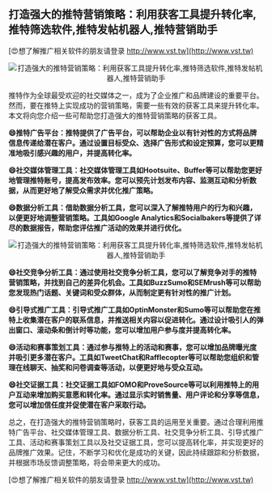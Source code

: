 ## **打造强大的推特营销策略：利用获客工具提升转化率,推特筛选软件,推特发帖机器人,推特营销助手**

[😍想了解推广相关软件的朋友请登录 http://www.vst.tw](http://www.vst.tw)

 <center><img src="https://vst.tw/MP4/tuiguang/png/3.png" alt="打造强大的推特营销策略：利用获客工具提升转化率,推特筛选软件,推特发帖机器人,推特营销助手"></center>

推特作为全球最受欢迎的社交媒体之一，成为了企业推广和品牌建设的重要平台。然而，要在推特上实现成功的营销策略，需要一些有效的获客工具来提升转化率。本文将向您介绍一些可帮助您打造强大的推特营销策略的获客工具。

**😄推特广告平台：推特提供了广告平台，可以帮助企业以有针对性的方式将品牌信息传递给潜在客户。通过设置目标受众、选择广告形式和设定预算，您可以更精准地吸引感兴趣的用户，并提高转化率。**

**😄社交媒体管理工具：社交媒体管理工具如Hootsuite、Buffer等可以帮助您更好地管理推特账号，提高发布效率。您可以预先计划发布内容、监测互动和分析数据，从而更好地了解受众需求并优化推广策略。**

**😄数据分析工具：借助数据分析工具，您可以深入了解推特用户的行为和兴趣，以便更好地调整营销策略。工具如Google Analytics和Socialbakers等提供了详尽的数据报告，帮助您评估推广活动的效果并进行优化。**

 <center><img src="https://vst.tw/MP4/tuiguang/png/6.png" alt="打造强大的推特营销策略：利用获客工具提升转化率,推特筛选软件,推特发帖机器人,推特营销助手"></center>

**😄社交竞争分析工具：通过使用社交竞争分析工具，您可以了解竞争对手的推特营销策略，并找到自己的差异化机会。工具如BuzzSumo和SEMrush等可以帮助您发现热门话题、关键词和受众群体，从而制定更有针对性的推广计划。**

**😄引导式推广工具：引导式推广工具如OptinMonster和Sumo等可以帮助您在推特上收集潜在客户的联系信息，并推送相关内容以促进转化。通过设计吸引人的弹出窗口、滚动条和倒计时等功能，您可以增加用户参与度并提高转化率。**

**😄活动和赛事策划工具：通过参与推特上的活动和赛事，您可以增加品牌曝光度并吸引更多潜在客户。工具如TweetChat和Rafflecopter等可以帮助您组织和管理在线聊天、抽奖和问卷调查等活动，以便更好地与受众互动。**

**😄社交证据工具：社交证据工具如FOMO和ProveSource等可以利用推特上的用户互动来增加购买意愿和转化率。通过显示实时销售量、用户评论和分享等信息，您可以增加信任度并促使潜在客户采取行动。**

总之，在打造强大的推特营销策略时，获客工具的运用至关重要。通过合理利用推特广告平台、社交媒体管理工具、数据分析工具、社交竞争分析工具、引导式推广工具、活动和赛事策划工具以及社交证据工具，您可以提高转化率，并实现更好的品牌推广效果。记住，不断学习和优化是成功的关键，因此持续跟踪和分析数据，并根据市场反馈调整策略，将会带来更大的成功。

[😍想了解推广相关软件的朋友请登录 http://www.vst.tw](http://www.vst.tw)



